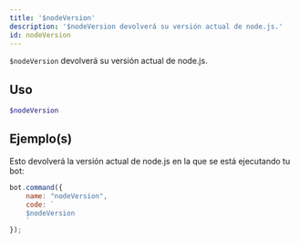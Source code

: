```yaml
---
title: '$nodeVersion'
description: '$nodeVersion devolverá su versión actual de node.js.'
id: nodeVersion
---
```


`$nodeVersion` devolverá su versión actual de node.js.

## Uso

```php
$nodeVersion
```

## Ejemplo(s)

Esto devolverá la versión actual de node.js en la que se está ejecutando tu bot:

```javascript
bot.command({
    name: "nodeVersion",
    code: `
    $nodeVersion
    `
});
```